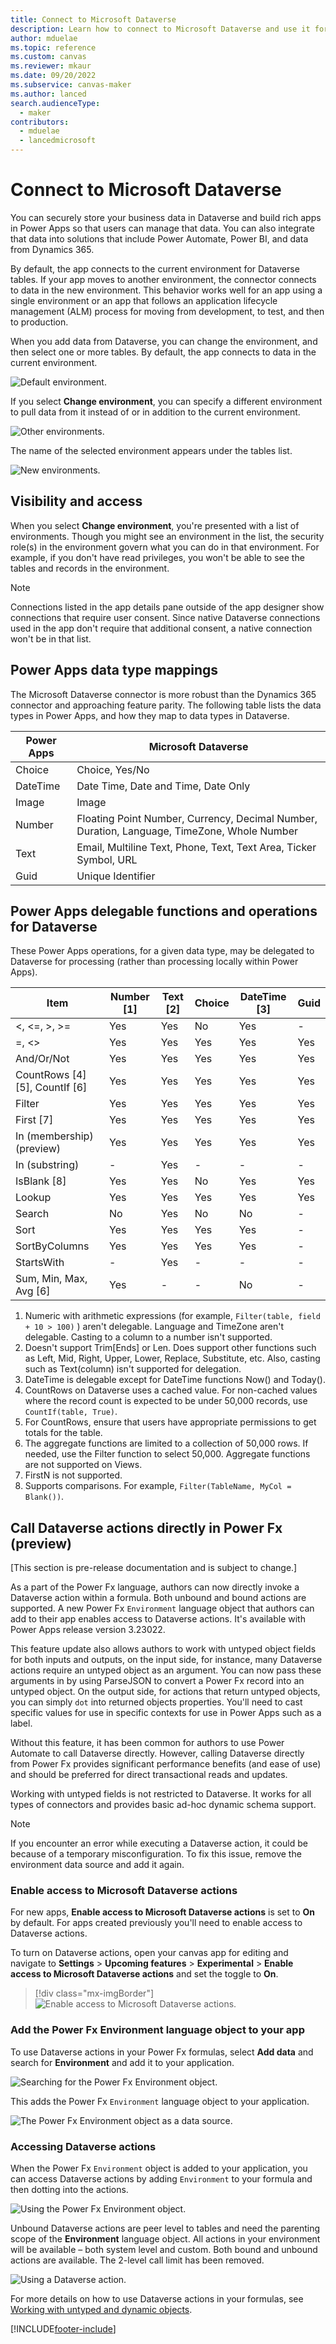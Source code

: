 ```yaml
---
title: Connect to Microsoft Dataverse
description: Learn how to connect to Microsoft Dataverse and use it for building apps in Power Apps.
author: mduelae
ms.topic: reference
ms.custom: canvas
ms.reviewer: mkaur
ms.date: 09/20/2022
ms.subservice: canvas-maker
ms.author: lanced
search.audienceType: 
  - maker
contributors:
  - mduelae
  - lancedmicrosoft
---
```


# Connect to Microsoft Dataverse

You can securely store your business data in Dataverse and build rich apps in Power Apps so that users can manage that data. You can also integrate that data into solutions that include Power Automate, Power BI, and data from Dynamics 365.

By default, the app connects to the current environment for Dataverse tables. If your app moves to another environment, the connector connects to data in the new environment. This behavior works well for an app using a single environment or an app that follows an application lifecycle management (ALM) process for moving from development, to test, and then to production.

When you add data from Dataverse, you can change the environment, and then select one or more tables. By default, the app connects to data in the current environment.

![Default environment.](media/connection-common-data-service/common-data-service-connection-change-environment.png)

If you select **Change environment**, you can specify a different environment to pull data from it instead of or in addition to the current environment.

![Other environments.](media/connection-common-data-service/common-data-service-connection-select-environment.png)

The name of the selected environment appears under the tables list.

![New environments.](media/connection-common-data-service/common-data-service-connection-after-change-environment.png)


## Visibility and access

When you select **Change environment**, you're presented with a list of environments. Though you might see an environment in the list, the security role(s) in the environment govern what you can do in that environment. For example, if you don't have read privileges, you won't be able to see the tables and records in the environment.

> [!NOTE]
> Connections listed in the app details pane outside of the app designer show connections that require user consent. Since native Dataverse connections used in the app don't require that additional consent, a native connection won't be in that list.

## Power Apps data type mappings

The Microsoft Dataverse connector is more robust than the Dynamics 365 connector and approaching feature parity. The following table lists the data types in Power Apps, and how they map to data types in Dataverse.

| Power Apps | Microsoft Dataverse                                                                                            |
|-----------------------------------|---------------------------------------------------------------------------------------------|
| Choice                            | Choice, Yes/No                                                                              |
| DateTime                          | Date Time, Date and Time, Date Only                                                         |
| Image                             | Image                                                                                       |
| Number                            | Floating Point Number, Currency, Decimal Number, Duration, Language, TimeZone, Whole Number |
| Text                              | Email, Multiline Text, Phone, Text, Text Area, Ticker Symbol, URL                           |
| Guid                              | Unique Identifier                                                                           |

## Power Apps delegable functions and operations for Dataverse

These Power Apps operations, for a given data type, may be delegated to
Dataverse for processing (rather than processing locally within Power Apps).

| **Item**                                                        | **Number [1]** | **Text [2]** | **Choice** | **DateTime [3]** | **Guid** |
|-----------------------------------------------------------------|----------------|--------------|------------|------------------|----------|
| \<, \<=, \>, \>=                                                | Yes            | Yes          | No         | Yes              | \-       |
| =, \<\>                                                         | Yes            | Yes          | Yes        | Yes              | Yes      |
| And/Or/Not                                                      | Yes            | Yes          | Yes        | Yes              | Yes      |
| CountRows [4] [5], CountIf [6]                                  | Yes            | Yes          | Yes        | Yes              | Yes      |
| Filter                                                          | Yes            | Yes          | Yes        | Yes              | Yes      |
| First [7]                                                       | Yes            | Yes          | Yes        | Yes              | Yes      |
| In (membership) (preview)                                       | Yes            | Yes          | Yes        | Yes              | Yes      |
| In (substring)                                                  | \-             | Yes          | \-         | \-               | \-       |
| IsBlank [8]                                                     | Yes            | Yes          | No         | Yes              | Yes      |
| Lookup                                                          | Yes            | Yes          | Yes        | Yes              | Yes      |
| Search                                                          | No             | Yes          | No         | No               | \-       |
| Sort                                                            | Yes            | Yes          | Yes        | Yes              | \-       |
| SortByColumns                                                   | Yes            | Yes          | Yes        | Yes              | \-       |
| StartsWith                                                      | \-             | Yes          | \-         | \-               | \-       |
| Sum, Min, Max, Avg [6]                                          | Yes            | \-           | \-         | No               | \-       |

1.  Numeric with arithmetic expressions (for example, `Filter(table, field + 10 > 100)` ) aren't delegable. Language and TimeZone aren't delegable. Casting to a column to a number isn't supported. 
2.  Doesn't support Trim[Ends] or Len. Does support other functions such as Left, Mid, Right, Upper, Lower, Replace, Substitute, etc. Also, casting such as Text(column) isn't supported for delegation.
3.  DateTime is delegable except for DateTime functions Now() and
    Today().
4.  CountRows on Dataverse uses a cached value. For non-cached values where the record count is expected to be under 50,000 records, use `CountIf(table, True)`.  
5.  For CountRows, ensure that users have appropriate permissions to get totals for the table. 
6.  The aggregate functions are limited to a collection of 50,000 rows. If needed, use the Filter function to select 50,000.  Aggregate functions are not supported on Views.  
7.  FirstN is not supported.
8.  Supports comparisons. For example, `Filter(TableName, MyCol = Blank())`.


## Call Dataverse actions directly in Power Fx (preview)

[This section is pre-release documentation and is subject to change.]

As a part of the Power Fx language, authors can now directly invoke a Dataverse action within a formula. Both unbound and bound actions are supported. A new Power Fx `Environment` language object that authors can add to their app enables access to Dataverse actions. It's available with Power Apps release version 3.23022.

This feature update also allows authors to work with untyped object fields for both inputs and outputs, on the input side, for instance, many Dataverse actions require an untyped object as an argument. You can now pass these arguments in by using ParseJSON to convert a Power Fx record into an untyped object. On the output side, for actions that return untyped objects, you can simply `dot` into returned objects properties. You'll need to cast specific values for use in specific contexts for use in Power Apps such as a label.

Without this feature, it has been common for authors to use Power Automate to call Dataverse directly. However, calling Dataverse directly from Power Fx provides significant performance benefits (and ease of use) and should be preferred for direct transactional reads and updates. 

Working with untyped fields is not restricted to Dataverse. It works for all types of connectors and provides basic ad-hoc dynamic schema support.

> [!NOTE]
> If you encounter an error while executing a Dataverse action, it could be because of a temporary misconfiguration. To fix this issue, remove the environment data source and add it again.

### Enable access to Microsoft Dataverse actions

For new apps, **Enable access to Microsoft Dataverse actions** is set to **On** by default. For apps created previously you'll need to enable access to Dataverse actions. 

To turn on Dataverse actions, open your canvas app for editing and navigate to **Settings** > **Upcoming features** > **Experimental** > **Enable access to Microsoft Dataverse actions** and set the toggle to **On**.

> [!div class="mx-imgBorder"] 
> ![Enable access to Microsoft Dataverse actions.](media/connection-common-data-service/common-data-service-connection-dataverse-action-switch-preview.png)

### Add the Power Fx Environment language object to your app

To use Dataverse actions in your Power Fx formulas, select **Add data** and search for **Environment** and add it to your application. 

![Searching for the Power Fx Environment object.](media/connection-common-data-service/common-data-service-connection-search-for-environment.png)

This adds the Power Fx `Environment` language object to your application. 

![The Power Fx Environment object as a data source.](media/connection-common-data-service/common-data-service-connection-environment-object-added.png)


### Accessing Dataverse actions 

When the Power Fx `Environment` object is added to your application, you can access Dataverse actions by adding `Environment` to your formula and then dotting into the actions.

![Using the Power Fx Environment object.](media/connection-common-data-service/common-data-service-connection-using-the-Envrionment-PowerFx-object.png)

Unbound Dataverse actions are peer level to tables and need the parenting scope of the **Environment** language object. All actions in your environment will be available – both system level and custom. Both bound and unbound actions are available. The 2-level call limit has been removed. 

![Using a Dataverse action.](media/connection-common-data-service/common-data-service-connection-hooking-up-an-action-to-a-button.png)

For more details on how to use Dataverse actions in your formulas, see [Working with untyped and dynamic objects](../untyped-and-dynamic-objects.md).

[!INCLUDE[footer-include](../../../includes/footer-banner.md)]
